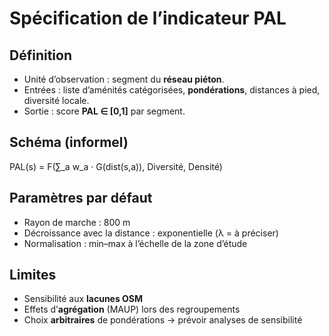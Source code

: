 ﻿# Spécification de l’indicateur PAL

## Définition
- Unité d’observation : segment du **réseau piéton**.
- Entrées : liste d’aménités catégorisées, **pondérations**, distances à pied, diversité locale.
- Sortie : score **PAL ∈ [0,1]** par segment.

## Schéma (informel)
PAL(s) = F(∑_a w_a · G(dist(s,a)), Diversité, Densité)

## Paramètres par défaut
- Rayon de marche : 800 m
- Décroissance avec la distance : exponentielle (λ = à préciser)
- Normalisation : min–max à l’échelle de la zone d’étude

## Limites
- Sensibilité aux **lacunes OSM**
- Effets d’**agrégation** (MAUP) lors des regroupements
- Choix **arbitraires** de pondérations → prévoir analyses de sensibilité